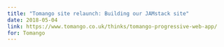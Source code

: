 ```yaml
---
title: "Tomango site relaunch: Building our JAMstack site"
date: 2018-05-04
link: https://www.tomango.co.uk/thinks/tomango-progressive-web-app/
for: Tomango
---
```


